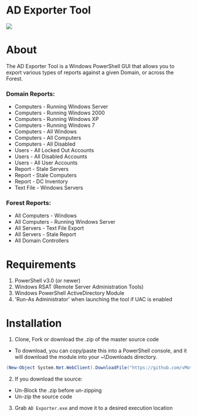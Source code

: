 # AD Exporter Tool
![](https://github.com/vScripter/AD-Exporter/raw/Dev/Screen%20Shots/v1.5.0_Main.PNG)

# About
The AD Exporter Tool is a Windows PowerShell GUI that allows you to export various types of reports against a given Domain, or across the Forest.

### Domain Reports:
- Computers - Running Windows Server
- Computers - Running Windows 2000
- Computers - Running Windows XP
- Computers - Running Windows 7
- Computers - All Windows
- Computers - All Computers
- Computers - All Disabled
- Users - All Locked Out Accounts
- Users - All Disabled Accounts
- Users - All User Accounts
- Report - Stale Servers
- Report - Stale Computers
- Report - DC Inventory
- Text File - Windows Servers

### Forest Reports:
- All Computers - Windows
- All Computers - Running Windows Server
- All Servers - Text File Export
- All Servers - Stale Report
- All Domain Controllers

# Requirements
1. PowerShell v3.0 (or newer)
2. Windows RSAT (Remote Server Administration Tools)
3. Windows PowerShell ActiveDirectory Module
4. 'Run-As Administrator' when launching the tool if UAC is enabled

# Installation
1. Clone, Fork or download the .zip of the master source code
  * To download, you can copy/paste this into a PowerShell console, and it will download the module into your ~\Downloads directory.
  ```powershell
(New-Object System.Net.WebClient).DownloadFile("https://github.com/vMotioned/AD-Exporter/archive/master.zip","$ENV:USERPROFILE\Downloads\ProcessIsolation.zip")
```

2. If you download the source:
  * Un-Block the .zip before un-zipping
  * Un-zip the source code
 
3. Grab ``AD Exporter.exe`` and move it to a desired execution location 
